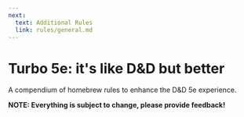 ```yaml
---
next:
  text: Additional Rules
  link: rules/general.md
---
```


# Turbo 5e: it's like D&D but better
A compendium of homebrew rules to enhance the D&D 5e experience.

**NOTE: Everything is subject to change, please provide feedback!**


